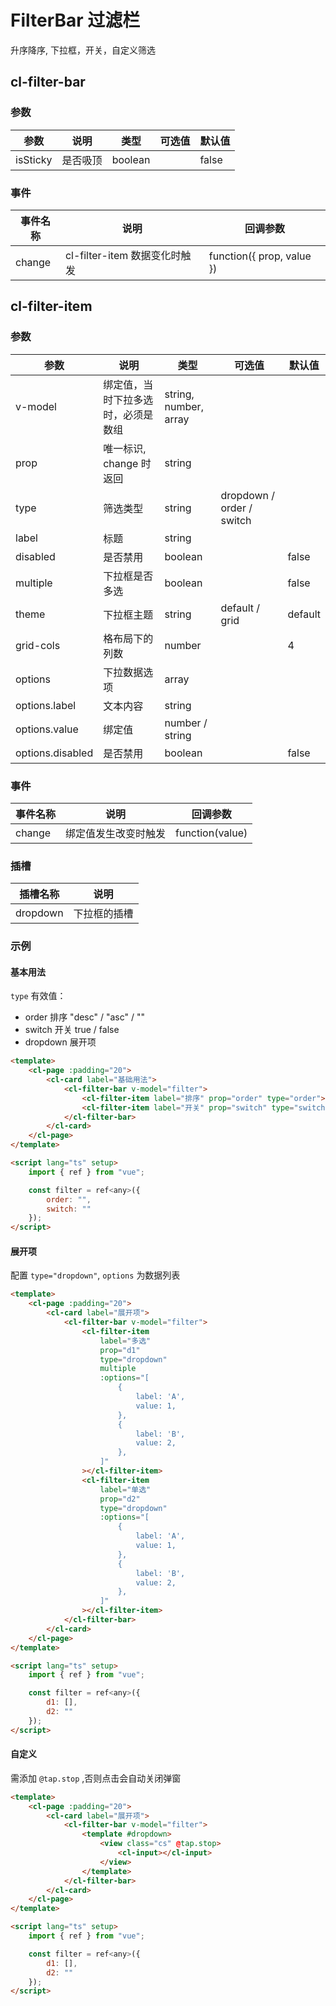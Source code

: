 # FilterBar 过滤栏

升序降序, 下拉框，开关，自定义筛选

## cl-filter-bar

### 参数

| 参数     | 说明     | 类型    | 可选值 | 默认值 |
| -------- | -------- | ------- | ------ | ------ |
| isSticky | 是否吸顶 | boolean |        | false  |

### 事件

| 事件名称 | 说明                          | 回调参数                  |
| -------- | ----------------------------- | ------------------------- |
| change   | cl-filter-item 数据变化时触发 | function({ prop, value }) |

## cl-filter-item

### 参数

| 参数             | 说明                               | 类型                  | 可选值                    | 默认值  |
| ---------------- | ---------------------------------- | --------------------- | ------------------------- | ------- |
| v-model          | 绑定值，当时下拉多选时，必须是数组 | string, number, array |                           |         |
| prop             | 唯一标识, change 时返回            | string                |                           |         |
| type             | 筛选类型                           | string                | dropdown / order / switch |         |
| label            | 标题                               | string                |                           |         |
| disabled         | 是否禁用                           | boolean               |                           | false   |
| multiple         | 下拉框是否多选                     | boolean               |                           | false   |
| theme            | 下拉框主题                         | string                | default / grid            | default |
| grid-cols        | 格布局下的列数                     | number                |                           | 4       |
| options          | 下拉数据选项                       | array                 |                           |         |
| options.label    | 文本内容                           | string                |                           |         |
| options.value    | 绑定值                             | number / string       |                           |         |
| options.disabled | 是否禁用                           | boolean               |                           | false   |

### 事件

| 事件名称 | 说明                 | 回调参数        |
| -------- | -------------------- | --------------- |
| change   | 绑定值发生改变时触发 | function(value) |

### 插槽

| 插槽名称 | 说明         |
| -------- | ------------ |
| dropdown | 下拉框的插槽 |

### 示例

#### 基本用法

`type` 有效值：

-   order 排序 "desc" / "asc" / ""
-   switch 开关 true / false
-   dropdown 展开项

```html
<template>
	<cl-page :padding="20">
		<cl-card label="基础用法">
			<cl-filter-bar v-model="filter">
				<cl-filter-item label="排序" prop="order" type="order"></cl-filter-item>
				<cl-filter-item label="开关" prop="switch" type="switch"></cl-filter-item>
			</cl-filter-bar>
		</cl-card>
	</cl-page>
</template>

<script lang="ts" setup>
	import { ref } from "vue";

	const filter = ref<any>({
		order: "",
		switch: ""
	});
</script>
```

#### 展开项

配置 `type="dropdown"`, `options` 为数据列表

```html
<template>
	<cl-page :padding="20">
		<cl-card label="展开项">
			<cl-filter-bar v-model="filter">
				<cl-filter-item
					label="多选"
					prop="d1"
					type="dropdown"
					multiple
					:options="[
						{
							label: 'A',
							value: 1,
						},
						{
							label: 'B',
							value: 2,
						},
					]"
				></cl-filter-item>
				<cl-filter-item
					label="单选"
					prop="d2"
					type="dropdown"
					:options="[
						{
							label: 'A',
							value: 1,
						},
						{
							label: 'B',
							value: 2,
						},
					]"
				></cl-filter-item>
			</cl-filter-bar>
		</cl-card>
	</cl-page>
</template>

<script lang="ts" setup>
	import { ref } from "vue";

	const filter = ref<any>({
		d1: [],
		d2: ""
	});
</script>
```

#### 自定义

需添加 `@tap.stop` ,否则点击会自动关闭弹窗

```html
<template>
	<cl-page :padding="20">
		<cl-card label="展开项">
			<cl-filter-bar v-model="filter">
				<template #dropdown>
					<view class="cs" @tap.stop>
						<cl-input></cl-input>
					</view>
				</template>
			</cl-filter-bar>
		</cl-card>
	</cl-page>
</template>

<script lang="ts" setup>
	import { ref } from "vue";

	const filter = ref<any>({
		d1: [],
		d2: ""
	});
</script>
```
